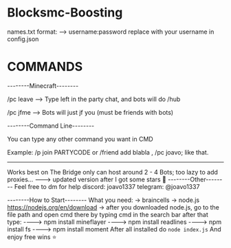 # Blocksmc-Boosting

names.txt format:
--> username:password
replace with your username in config.json

# COMMANDS
--------Minecraft--------

/pc leave --> Type left in the party chat, and bots will do /hub

/pc jfme --> Bots will just jf you (must be friends with bots)

--------Command Line--------

You can type any other command you want in CMD

Example: /p join PARTYCODE or /friend add blabla , /pc joavo; like that.

----------------
Works best on The Bridge
only can host around 2 - 4 Bots; too lazy to add proxies...
---> updated version after I got some stars 🤩
--------Other--------
Feel free to dm for help discord: joavo1337 telegram: @joavo1337

--------How to Start--------
What you need:
-> braincells
-> node.js https://nodejs.org/en/download
-> after you downloaded node.js, go to the file path and open cmd there by typing cmd in the search bar after that type:
----> npm install mineflayer
----> npm install readlines
----> npm install fs
----> npm install moment
After all installed do `node index.js`
And enjoy free wins ⭐

